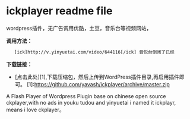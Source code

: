 # ickplayer readme file

wordpress插件，无广告调用优酷，土豆，音乐台等视频网站，

**调用方法：**
```sh
   [ick]http://v.yinyuetai.com/video/644116[/ick] 音悦台倒闭了已经
```

**下载链接：**
- [点击此处][1],下载压缩包，然后上传到WordPress插件目录,再启用插件即可。
[1]:https://github.com/yavash/ickplayer/archive/master.zip


A Flash Player of Wordpress Plugin base on chinese open source ckplayer,with no ads in youku tudou and yinyuetai
i named it ickplayr, means i love ckplayer。
